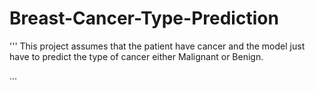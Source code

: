 # Breast-Cancer-Type-Prediction
'''
This project assumes that the patient have cancer and the model just have to predict the type of cancer either Malignant or Benign.

...
